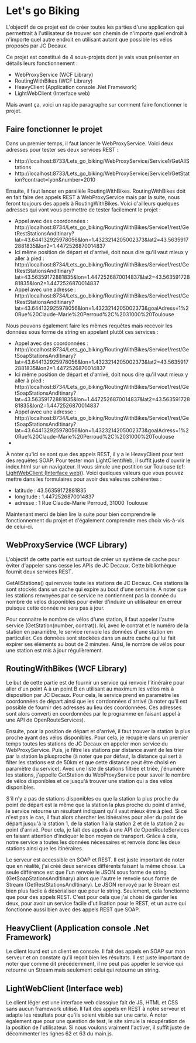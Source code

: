 
# Let's go Biking

L'objectif de ce projet est de créer toutes les parties d'une application qui permettrait à l'utilisateur de trouver son chemin de n'importe quel endroit à n'importe quel autre endroit en utilisant autant que possible les vélos proposés par JC Decaux.

Ce projet est constitué de 4 sous-projets dont je vais vous présenter en détails leurs fonctionnement :
- WebProxyService (WCF Library)
- RoutingWithBikes (WCF Library)
- HeavyClient (Application console .Net Framework)
- LightWebClient (Interface web)

Mais avant ça, voici un rapide paragraphe sur comment faire fonctionner le projet.

## Faire fonctionner le projet

Dans un premier temps, il faut lancer le WebProxyService. Voici deux adresses pour tester ses deux services REST :
- http://localhost:8733/Lets_go_biking/WebProxyService/Service1/GetAllStations
- http://localhost:8733/Lets_go_biking/WebProxyService/Service1/GetStation?contract=lyon&number=2010

Ensuite, il faut lancer en parallèle RoutingWithBikes. RoutingWithBikes doit en fait faire des appels REST à WebProxyService mais par la suite, nous feront toujours des appels à RoutingWithBikes. Voici d'ailleurs quelques adresses qui vont vous permettre de tester facilement le projet :
- Appel avec des coordonnées : http://localhost:8734/Lets_go_biking/RoutingWithBikes/Service1/rest/GetRestStationsAndItinary?lat=43.644132925978056&lon=1.4323214205002373&lat2=43.56359172881835&lon2=1.4472526870014837
- Ici même position de départ et d'arrivé, doit nous dire qu'il vaut mieux y aller à pied : http://localhost:8734/Lets_go_biking/RoutingWithBikes/Service1/rest/GetRestStationsAndItinary?lat=43.56359172881835&lon=1.4472526870014837&lat2=43.56359172881835&lon2=1.4472526870014837
- Appel avec une adresse : http://localhost:8734/Lets_go_biking/RoutingWithBikes/Service1/rest/GetRestStationsAndItinary?lat=43.644132925978056&lon=1.4323214205002373&goalAdress=1%20Rue%20Claude-Marie%20Perroud%2C%2031000%20Toulouse

Nous pouvons également faire les mêmes requêtes mais recevoir les données sous forme de string en appelant plutôt ces services :
- Appel avec des coordonnées : http://localhost:8734/Lets_go_biking/RoutingWithBikes/Service1/rest/GetSoapStationsAndItinary?lat=43.644132925978056&lon=1.4323214205002373&lat2=43.56359172881835&lon2=1.4472526870014837
- Ici même position de départ et d'arrivé, doit nous dire qu'il vaut mieux y aller à pied : http://localhost:8734/Lets_go_biking/RoutingWithBikes/Service1/rest/GetSoapStationsAndItinary?lat=43.56359172881835&lon=1.4472526870014837&lat2=43.56359172881835&lon2=1.4472526870014837
- Appel avec une adresse : http://localhost:8734/Lets_go_biking/RoutingWithBikes/Service1/rest/GetSoapStationsAndItinary?lat=43.644132925978056&lon=1.4323214205002373&goalAdress=1%20Rue%20Claude-Marie%20Perroud%2C%2031000%20Toulouse
-
À noter qu'ici se sont que des appels REST, il y a le HeavyClient pour test des requêtes SOAP.
Pour tester mon LightClientWeb, il suffit juste d'ouvrir le index.html sur un navigateur. Il vous simule une postition sur Toulouse (cf: [ LightWebClient (Interface web)]( #LightWebClient (Interface web))).
Voici quelques valeurs que vous pouvez mettre dans les formulaires pour avoir des valeures cohérentes :
- latitude : 43.56359172881835
- longitude : 1.4472526870014837
- adresse : 1 Rue Claude-Marie Perroud, 31000 Toulouse

Maintenant merci de bien lire la suite pour bien comprendre le fonctionnement du projet et d'également comprendre mes choix vis-à-vis de celui-ci.

## WebProxyService (WCF Library)
L'objectif de cette partie est surtout de créer un système de cache pour éviter d'appeler sans cesse les APIs de JC Decaux. Cette bibliothèque fournit deux services REST.

GetAllStations() qui renvoie toute les stations de JC Decaux. Ces stations là sont stockés dans un cache qui expire au bout d'une semaine. À noter que les stations renvoyées par ce service ne contiennent pas la donnée du nombre de vélos disponibles pour éviter d'induire un utilisateur en erreur puisque cette donnée ne sera pas à jour.

Pour connaitre le nombre de vélos d'une station, il faut appeler l'autre service (GetStation(number, contrat)). Ici, avec le contrat et le numéro de la station en paramètre, le service renvoie les données d'une station en particulier. Ces données sont stockées dans un autre cache qui lui fait expirer ses éléments au bout de 2 minutes. Ainsi, le nombre de vélos pour une station est mis à jour régulièrement.

## RoutingWithBikes (WCF Library)
Le but de cette partie est de fournir un service qui renvoie l'itinéraire pour aller d'un point A à un point B en utilisant au maximum les vélos mis à disposition par JC Decaux.
Pour cela, le service prend en paramètre les coordonnées de départ ainsi que les corrdonnées d'arrivé (à noter qu'il est possible de fournir des adresses au lieu des coordonnées. Ces adresses sont alors converti en coordonnées par le programme en faisant appel à une API de OpenRouteServices).

Ensuite, pour la position de départ et d'arrivé, il faut trouver la station la plus proche ayant des vélos disponibles. Pour cela, je récupère dans un premier temps toutes les stations de JC Decaux en appeler mon service du WebProxyService. Puis, je filtre les stations par distance avant de les trier par la station la plusproche (à noter que par défaut, la distance qui sert à filter les stations est de 50km et que cette distance peut être choisi en paramètre du service). Avec une liste de stations filtrée et triée, j'énumère les stations, j'appelle GetStation du WebProxyService pour savoir le nombre de vélos disponibles et ce jusqu'à trouver une station qui a des vélos disponibles.

S'il n'y a pas de stations disponibles ou que la station la plus proche du point de départ est la même que la station la plus proche du point d'arrivé, le service retourne un résultant indiquant qu'il vaut mieux être à pied.
Si ce n'est pas le cas, il faut alors chercher les itinéraires pour aller du point de départ jusqu'à la station 1, de la station 1 à la station 2 et de la station 2 au point d'arrivé. Pour cela, je fait des appels à une API de OpenRouteServices en faisant attention d'indiquer le bon moyen de transport. Grâce à cela, notre service a toutes les données nécessaires et renvoie donc les deux stations ainsi que les itinéraires.

Le serveur est accessible en SOAP et REST. Il est juste important de noter que en réalité, j'ai créé deux services différents faisant la même chose. La seule différence est que l'un renvoie le JSON sous forme de string (GetSoapStationsAndItinary) alors que l'autre le renvoie sous forme de Stream (GetRestStationsAndItinary). Le JSON renvoyé par le Stream est bien plus facile à désérialiser que pour le string. Seulement, cela fonctionne que pour des appels REST. C'est pour cela que j'ai choisi de garder les deux, pour avoir un service facile d'utilisation pour le REST, et un autre qui fonctionne aussi bien avec des appels REST que SOAP.

## HeavyClient (Application console .Net Framework)

Le client lourd est un client en console. Il fait des appels en SOAP sur mon serveur et on constate qu'il reçoit bien les résultats. Il est juste important de noter que comme dit précédemment, il ne peut pas appeler le service qui retourne un Stream mais seulement celui qui retourne un string.

## LightWebClient (Interface web)

Le client léger est une interface web classqiue fait de JS, HTML et CSS sans aucun framework utilisé. Il fait des appels en REST à notre serveur et adapte les résultats pour qu'ils soient visible sur une carte.
À noter également que pour une question de test, le site simule la récupération de la position de l'utilisateur. Si nous voulons vraiment l'activer, il suffit juste de décommenter les lignes 62 et 63 du main.js.
